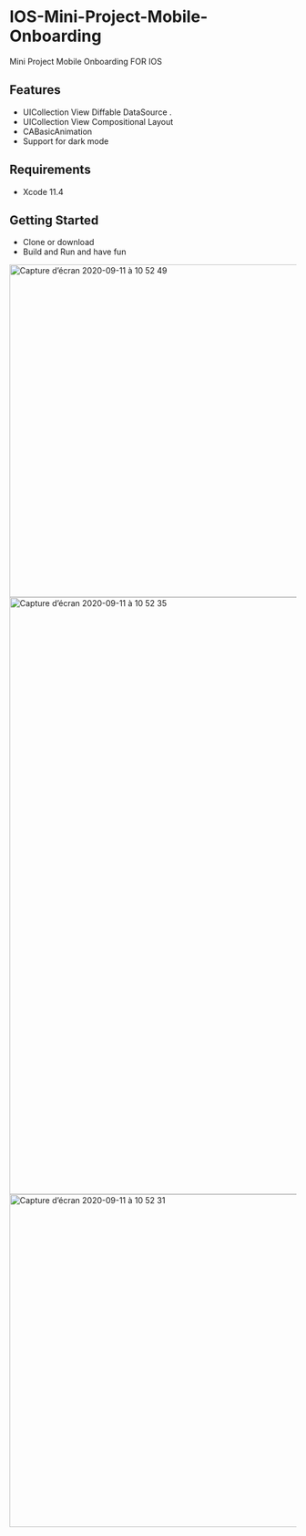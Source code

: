 # IOS-Mini-Project-Mobile-Onboarding
Mini Project Mobile Onboarding FOR  IOS

## Features
-  UICollection View Diffable DataSource .
-  UICollection View Compositional Layout 
-  CABasicAnimation
-  Support for dark mode


## Requirements
- Xcode 11.4

## Getting Started

- Clone or download
- Build and Run and have fun 

<img width="584" alt="Capture d’écran 2020-09-11 à 10 52 49" src="https://user-images.githubusercontent.com/17935370/92907148-fd0d7280-f41c-11ea-8e62-95096f19dec6.png">
<img width="1048" alt="Capture d’écran 2020-09-11 à 10 52 35" src="https://user-images.githubusercontent.com/17935370/92907191-05fe4400-f41d-11ea-92ae-0940e2b7c422.png">
<img width="584" alt="Capture d’écran 2020-09-11 à 10 52 31" src="https://user-images.githubusercontent.com/17935370/92907226-0bf42500-f41d-11ea-896b-05d9c825238f.png">
